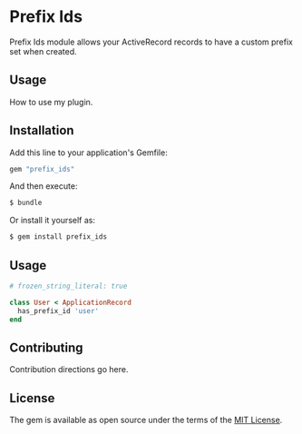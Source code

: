 # Prefix Ids
Prefix Ids module allows your ActiveRecord records to have a custom prefix set when created.

## Usage
How to use my plugin.

## Installation
Add this line to your application's Gemfile:

```ruby
gem "prefix_ids"
```

And then execute:
```bash
$ bundle
```

Or install it yourself as:
```bash
$ gem install prefix_ids
```

## Usage

```ruby
# frozen_string_literal: true

class User < ApplicationRecord
  has_prefix_id 'user'
end

```

## Contributing
Contribution directions go here.

## License
The gem is available as open source under the terms of the [MIT License](https://opensource.org/licenses/MIT).
